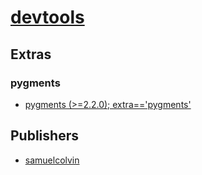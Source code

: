 # [devtools](https://pypi.org/project/devtools)


## Extras

### pygments
- [pygments (>=2.2.0); extra=='pygments'](packages/p/pygments.md)


## Publishers
- [samuelcolvin](https://pypi.org/user/samuelcolvin)


